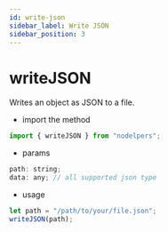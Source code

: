```yaml
---
id: write-json
sidebar_label: Write JSON
sidebar_position: 3
---
```


# writeJSON

Writes an object as JSON to a file.

- import the method

```js
import { writeJSON } from "nodelpers";
```

- params

```js
path: string;
data: any; // all supported json type
```

- usage

```js
let path = "/path/to/your/file.json";
writeJSON(path);
```
